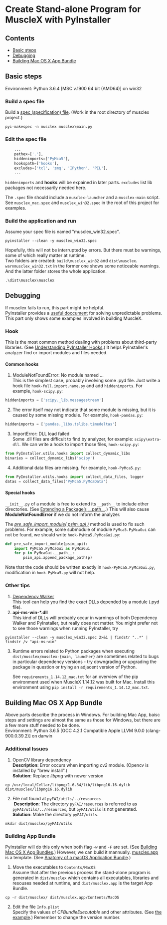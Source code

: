 # Create Stand-alone Program for MuscleX with PyInstaller
## Contents
- [Basic steps](#basic-steps)
- [Debugging](#debugging)
- [Building Mac OS X App Bundle](#building-mac-os-x-app-bundle)

## Basic steps
Environment: Python 3.6.4 [MSC v.1900 64 bit (AMD64)] on win32
### Build a spec file
Build a [spec (specification) file][1]. (Work in the root directory
of musclex project.)
```
pyi-makespec -n musclex musclex\main.py
```
### Edit the spec file
```python
    ...
    pathex=['.'],
    hiddenimports=['PyMca5'],
    hookspath=['hooks'],
    excludes=['tcl', 'zmq', 'IPython', 'PIL'],
    ...
```
`hiddenimports` and **hooks** will be expained in later parts. 
`excludes` list lib packages not necessarily needed here.

The `.spec` file should include a `musclex-launcher` and a `musclex-main` script.
See `musclex_mac.spec` and `musclex_win32.spec` in the root of this project 
for examples.

### Build the application and run
Assume your spec file is named "musclex_win32.spec".
```
pyinstaller --clean -y musclex_win32.spec
```
Hopefully, this will not be interrupted by errors. But there must be
warnings, some of which really matter at runtime.  
Two folders are created: `build\musclex_win32` and `dist\musclex`.
`warnmusclex_win32.txt` in the former one shows some noticeable
warnings. And the latter folder stores the whole application.
```
.\dist\musclex\musclex
```

## Debugging
If musclex fails to run, this part might be helpful.  
PyInstaller provides a [useful doccument][2] for solving unpredictable
problems. This part only shows some examples involved in building
MuscleX.
### Hook
This is the most common method dealing with problems about third-party
libraries. (See [Understanding PyInstaller Hooks][3].) It helps
PyInstaller's analyzer find or import modules and files needed.
#### Common hooks
1. ModuleNotFoundError: No module named ...  
  This is the simplest case, probably involving some .pyd file. Just
  write a hook file `hook-full.import.name.py` and add `hiddenimports`.
  For example, `hook-scipy.py`:
```python
hiddenimports = ['scipy._lib.messagestream']
```

2. The error itself may not indicate that some module is missing, but
  it is caused by some missing module. For example, `hook-pandas.py`:
```python
hiddenimports = ['pandas._libs.tslibs.timedeltas']
```

3. ImportError: DLL load failed  
  Some .dll files are difficult to find by analyzer, for example:
  `scipy\extra-dll`. We can write a hook to import those files,
  `hook-scipy.py`:
```python
from PyInstaller.utils.hooks import collect_dynamic_libs
binaries = collect_dynamic_libs('scipy')
```

4. Additional data files are missing. For example, `hook-PyMca5.py`:
```python
from PyInstaller.utils.hooks import collect_data_files, logger
datas = collect_data_files('PyMca5.PyMcaData')
```

#### Special hooks
`__init__.py` of a module is free to extend its `__path__` to 
include other directories. (See [Extending a Package’s \_\_path__][4].)
This will also cause **ModuleNotFoundError** if we do not inform the
analyzer.

The [*pre_safe_import_module( psim_api )*][5] method is used to fix
such problems. For example, some submodule of module `PyMca5.PyMcaGui`
can not be found, we should write `hook-PyMca5.PyMcaGui.py`:
```python
def pre_safe_import_module(psim_api):
    import PyMca5.PyMcaGui as PyMcaGui
    for p in PyMcaGui.__path__:
        psim_api.append_package_path(p)
```
Note that the code should be written exactly in `hook-PyMca5.PyMcaGui.py`,
modification in `hook-PyMca5.py` will not help.

### Other tips
1. [Dependency Walker][6]  
  This tool can help you find the exact DLLs depended by a module (.pyd
  file).
2. **api-ms-win-\*.dll**  
  This kind of DLLs will probably occur in warnings of both Dependency
  Walker and PyInstaller, but really does not matter. You might prefer
  not to see those warnings when running PyInstaller, try
```
pyinstaller --clean -y musclex_win32.spec 2>&1 | findstr "..*" | findstr /v "api-ms-win"
```
3. Runtime errors related to Python packages when executing `dist/musclex/musclex-{main, launcher}` 
   are sometimes related to bugs in particular dependency versions - try
   downgrading or upgrading the package in question or trying an adjacent 
   version of Python. 
   
   See `requirements_1.14.12_mac.txt` for an overview of the pip environment used
   when MuscleX 1.14.12 was built for Mac. Install this environment using 
   `pip install -r requirements_1.14.12_mac.txt`.

## Building Mac OS X App Bundle
Above parts describe the process in Windows. For building Mac App, baisc
steps and settings are almost the same as those for Windows,  but there
are a few more stuff needed to be done.  
Environment: Python 3.6.5 [GCC 4.2.1 Compatible Apple LLVM 9.0.0 (clang-900.0.39.2)] on darwin
### Additional Issues
1. OpenCV library dependency  
  **Description**: Error occurs when importing *cv2* module. (Opencv is
  installed by "brew install".)  
  **Solution**: Replace *libpng* with newer version
```
cp /usr/local/Cellar/libpng/1.6.34/lib/libpng16.16.dylib dist/musclex/libpng16.16.dylib
```

2. File not found at `pyFAI/utils/../resources`  
  **Description**: The directory `pyFAI/resources` is referred to as
  `pyFAI/utils/../resources`, but `pyFAI/utils` is not generated.  
  **Solution**: Make the directory `pyFAI/utils`.
```
mkdir dist/musclex/pyFAI/utils
```

### Building App Bundle
PyInstaller will do this only when both flag `-w` and `-F` are set. (See
[Building Mac OS X App Bundles][7].) However, we can build it mannually.
[musclex.app](../../dist/) is a template. (See [Anatomy of a macOS
Application Bundle][8].)
1. Move the executables to `Contents/MacOS`  
  Assume that after the previous process the stand-alone program is
  generated in `dist/musclex` which contains all executables, libraries
  and resouses needed at runtime, and `dist/musclex.app` is the target
  App Bundle.
```
cp -r dist/musclex/ dist/musclex.app/Contents/MacOS
```
2. Edit the file `Info.plist`  
  Specify the values of *CFBundleExecutable* and other attributes. (See
  [the example](../../dist/musclex.app/Contents/Info.plist).)
  Remember to change the version number.


[1]:https://pyinstaller.readthedocs.io/en/v3.3.1/spec-files.html
[2]:https://pyinstaller.readthedocs.io/en/v3.3.1/when-things-go-wrong.html
[3]:https://pyinstaller.readthedocs.io/en/v3.3.1/hooks.html
[4]:https://pyinstaller.readthedocs.io/en/v3.3.1/when-things-go-wrong.html#extending-a-package-s-path
[5]:https://pyinstaller.readthedocs.io/en/v3.3.1/hooks.html#the-pre-safe-import-module-psim-api-method
[6]:http://www.dependencywalker.com/
[7]:https://pyinstaller.readthedocs.io/en/v3.3.1/usage.html#building-mac-os-x-app-bundles
[8]:https://developer.apple.com/library/content/documentation/CoreFoundation/Conceptual/CFBundles/BundleTypes/BundleTypes.html#//apple_ref/doc/uid/10000123i-CH101-SW19
